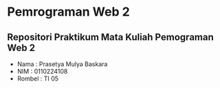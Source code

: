 # Pemrograman Web 2

## Repositori Praktikum Mata Kuliah Pemograman Web 2

- Nama : Prasetya Mulya Baskara 
- NIM : 0110224108
- Rombel : TI 05
